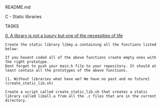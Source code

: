 README.md

C - Static libraries

TASKS


[0. A library is not a luxury but one of the necessities of life](libmy.a)

	Create the static library libmy.a containing all the functions listed below:

	If you havent coded all of the above functions create empty ones with the right prototype.
	Dont forget to push your main.h file to your repository. It should at least contain all the prototypes of the above functions.

	[1. Without libraries what have we? We have no past and no future](create_static_lib.sh)

	Create a script called create_static_lib.sh that creates a static library called liball.a from all the .c files that are in the current directory.


